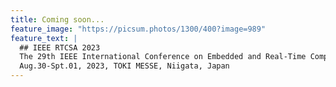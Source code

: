 ```yaml
---
title: Coming soon...
feature_image: "https://picsum.photos/1300/400?image=989"
feature_text: |
  ## IEEE RTCSA 2023
  The 29th IEEE International Conference on Embedded and Real-Time Computing Systems and Applications
  Aug.30-Spt.01, 2023, TOKI MESSE, Niigata, Japan
---
```

